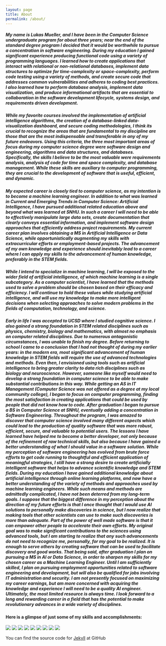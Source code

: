 ```yaml
---
layout: page
title: About
permalink: /about/
---
```


##### My name is Lukas Mueller, and I have been in the Computer Science undergraduate program for about three years; near the end of the standard degree program I decided that it would be worthwhile to pursue a concentration in software engineering. During my education I gained significant experience producing functional code using a variety of programming languages. I learned how to create applications that interact with relational or non-relational databases, implement data structures to optimize for time-complexity or space-complexity, perform code testing using a variety of methods, and create secure code that addresses common vulnerabilities and adheres to coding best practices. I also learned how to perform database analysis, implement data visualization, and produce informational artifacts that are essential to collaboration in the software development lifecycle, systems design, and requirements driven development. 

##### While my favorite courses involved the implementation of artificial intelligence algorithms, the creation of a database-linked data-visualization dashboard, and secure coding methodologies, I think its crucial to recognize the areas that are fundamental to my discipline are those that are the most indispensable and transferable in any of my future endeavors. Using this criteria, the three most important areas of focus during my computer science degree were software design and engineering, algorithms and data structures, and databases. Specifically, the skills I believe to be the most valuable were requirements analysis, analysis of code for time and space complexity, and database management. While these skills are auxiliary to computer programming, they are crucial to the development of software that is useful, efficient, and dynamic.

##### My expected career is closely tied to computer science, as my intention is to become a machine learning engineer. In addition to what was learned in Current and Emerging Trends in Computer Science: Artificial Intelligence, I have pursued additional related education above and beyond what was learned at SNHU. In such a career I will need to be able to effectively manipulate large data sets, create documentation that clearly conveys essential information, and implement software design approaches that efficiently address project requirements. My current career plan involves obtaining a MS in Artificial Intelligence or Data Science, while opportunistically augmenting my skills with extracurricular efforts or employment-based projects. The advancement of my own knowledge and experience should inevitably lead to a career where I can apply my skills to the advancement of human knowledge, preferably in the STEM fields.

##### While I intend to specialize in machine learning, I will be exposed to the wider field of artificial intelligence, of which machine learning is a single subcategory. As a computer scientist, I have learned that the methods used to solve a problem should be chosen based on their efficacy and efficiency. I will continue to hold these values while studying artificial intelligence, and will use my knowledge to make more intelligent decisions when selecting approaches to solve modern problems in the fields of computation, technology, and science.

##### Early in life I was accepted to UCSD where I studied cognitive science. I also gained a strong foundation in STEM related disciplines such as physics, chemistry, biology and mathematics, with almost no emphasis on computer related disciplines. Due to numerous antagonistic circumstances, I was unable to finish my degree. Before returning to school I came to a conclusion that I had not thought of during my earlier years: in the modern era, most significant advancement of human knowledge in STEM fields will require the use of advanced technologies and methods. Even then, I envisioned using tools such as artificial intelligence to bring greater clarity to data rich disciplines such as biology and neuroscience. However, someone like myself would need to develop a strong foundation in computer science to be able to make substantial contributions in this way. While getting an AS in IT Management (Computer Science was not offered as a degree at my local community college), I began to focus on computer programming, finding the most satisfaction in creating applications that could be used by people that did not know how to code. After graduation I began to pursue a BS in Computer Science at SNHU, eventually adding a concentration in Software Engineering. Throughout the program, I was amazed to discover that computer science involved many different aspects which could lead to the production of quality software that was more robust, efficient, secure, and valuable to potential users. The lessons I have learned have helped me to become a better developer, not only because of the refinement of raw technical skills, but also because I have gained a better understanding of what I should value in a software solution. While my perception of software engineering has evolved from brute force efforts to get code running to thoughtful and efficient application of meaningful strategies, I still have a strong desire to create artificially intelligent software that helps to advance scientific knowledge and STEM fields. During my education I have gained additional knowledge about artificial intelligence through online learning platforms, and now have a better understanding of the variety of methods and approaches used by machine learning engineers. While such means and methods are admittedly complicated, I have not been deterred from my long-term goals. I suppose that the biggest difference in my perception about the direction of my future efforts is that I once thought that I would use AI solutions to personally make discoveries in science, but I now realize that making tools that other scientists can use to make such discoveries is more than adequate. Part of the power of well made software is that it can empower other people to accelerate their own efforts. My original goal was to make significant contributions to the sciences using advanced tools, but I am starting to realize that any such advancements do not need to recognize me, personally, for my goal to be realized. It is enough to serve others by creating software that can be used to facilitate discovery and good works. That being said, after graduation I plan on pursuing a MS in AI or Data Science, in order to sharpen my skills for my chosen career as a Machine Learning Engineer. Until I am sufficiently skilled, I plan on pursuing employment opportunities related to software engineering and development, but will also be qualified for jobs involving IT administration and security. I am not presently focused on maximizing my career earnings, but am more concerned with acquiring the knowledge and experience I will need to be a quality AI engineer. Ultimately, the most limited resource is always time. I look forward to a long and rewarding career in a field that has the potential to make revolutionary advances in a wide variety of disciplines.


#### Here is a glimpse of just some of my skills and accomplishments:
![](/images/GADA.jpeg "")
![](/images/ec.jpeg "")
![](/images/NCL_spring.jpeg "")
![](/images/NCL_fall.jpeg "")
![](/images/A_plus.jpeg "")
![](/images/Net_plus.jpeg "")
![](/images/Sec_plus.jpeg "")
![](/images/CIOS.jpeg "")
![](/images/CSIS.jpeg "")

You can find the source code for [Jekyll][jekyll-organization] at GitHub



[jekyll-organization]: https://github.com/jekyll
